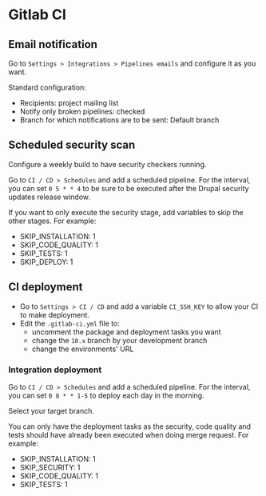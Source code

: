 # Gitlab CI

## Email notification

Go to `Settings > Integrations > Pipelines emails` and configure it as you want.

Standard configuration:
* Recipients: project mailing list
* Notify only broken pipelines: checked
* Branch for which notifications are to be sent: Default branch

## Scheduled security scan

Configure a weekly build to have security checkers running.

Go to `CI / CD > Schedules` and add a scheduled pipeline. For the interval, you
can set `0 5 * * 4` to be sure to be executed after the Drupal security updates
release window.

If you want to only execute the security stage, add variables to skip the other
stages. For example:
* SKIP_INSTALLATION: 1
* SKIP_CODE_QUALITY: 1
* SKIP_TESTS: 1
* SKIP_DEPLOY: 1

## CI deployment

* Go to `Settings > CI / CD` and add a variable `CI_SSH_KEY` to allow your CI to
  make deployment.
* Edit the `.gitlab-ci.yml` file to:
  * uncomment the package and deployment tasks you want
  * change the `10.x` branch by your development branch
  * change the environments' URL

### Integration deployment

Go to `CI / CD > Schedules` and add a scheduled pipeline. For the interval, you
can set `0 8 * * 1-5` to deploy each day in the morning.

Select your target branch.

You can only have the deployment tasks as the security, code quality and tests
should have already been executed when doing merge request. For example:
* SKIP_INSTALLATION: 1
* SKIP_SECURITY: 1
* SKIP_CODE_QUALITY: 1
* SKIP_TESTS: 1
